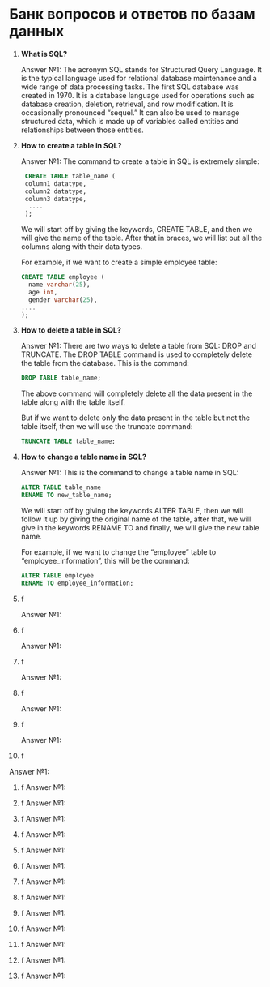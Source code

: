 # Банк вопросов и ответов по базам данных

1. **What is SQL?**

   Answer №1: The acronym SQL stands for Structured Query Language. It is the typical language used for relational database maintenance and a wide range of data processing tasks. The first SQL database was created in 1970. It is a database language used for operations such as database creation, deletion, retrieval, and row modification. It is occasionally pronounced “sequel.” It can also be used to manage structured data, which is made up of variables called entities and relationships between those entities.

2. **How to create a table in SQL?**

   Answer №1: The command to create a table in SQL is extremely simple:

   ``` sql
    CREATE TABLE table_name (
  	column1 datatype,
  	column2 datatype,
  	column3 datatype,
     ....
    );
   ```
   We will start off by giving the keywords, CREATE TABLE, and then we will give the name of the table. After that in braces, we will list out all the columns along with their data types.

   For example, if we want to create a simple employee table:
   ```sql
   CREATE TABLE employee (
	 name varchar(25),
	 age int,
	 gender varchar(25),
   ....
   );
   ```

3. **How to delete a table in SQL?**

   Answer №1: There are two ways to delete a table from SQL: DROP and TRUNCATE. The DROP TABLE command is used to completely delete the table from the database. This is the command:

   ```sql
   DROP TABLE table_name;
   ```
   The above command will completely delete all the data present in the table along with the table itself.
  
   But if we want to delete only the data present in the table but not the table itself, then we will use the truncate command:

   ```sql
   TRUNCATE TABLE table_name;
   ```
4. **How to change a table name in SQL?**

   Answer №1: This is the command to change a table name in SQL:
   ```sql
   ALTER TABLE table_name
   RENAME TO new_table_name;
   ```
   We will start off by giving the keywords ALTER TABLE, then we will follow it up by giving the original name of the table, after that, we will give in the keywords RENAME TO and finally, we will give the new table name.

   For example, if we want to change the “employee” table to “employee_information”, this will be the command:

   ```sql
   ALTER TABLE employee
   RENAME TO employee_information;
   ```

5. f

   Answer №1:

6. f

   Answer №1:

7. f

   Answer №1:

8. f

   Answer №1:

9. f

   Answer №1:

10. f

   Answer №1:

1. f
   Answer №1:

1. f
   Answer №1:

1. f
   Answer №1:

1. f
   Answer №1:

1. f
   Answer №1:

1. f
   Answer №1:

1. f
   Answer №1:

1. f
   Answer №1:

1. f
   Answer №1:

1. f
   Answer №1:

1. f
   Answer №1:

1. f
   Answer №1:

1. f
   Answer №1:


